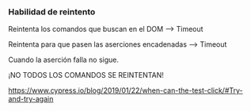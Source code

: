 ### Habilidad de reintento

Reintenta los comandos que buscan en el DOM --> Timeout

Reintenta para que pasen las aserciones encadenadas --> Timeout

Cuando la aserción falla no sigue.

¡NO TODOS LOS COMANDOS SE REINTENTAN!

https://www.cypress.io/blog/2019/01/22/when-can-the-test-click/#Try-and-try-again
